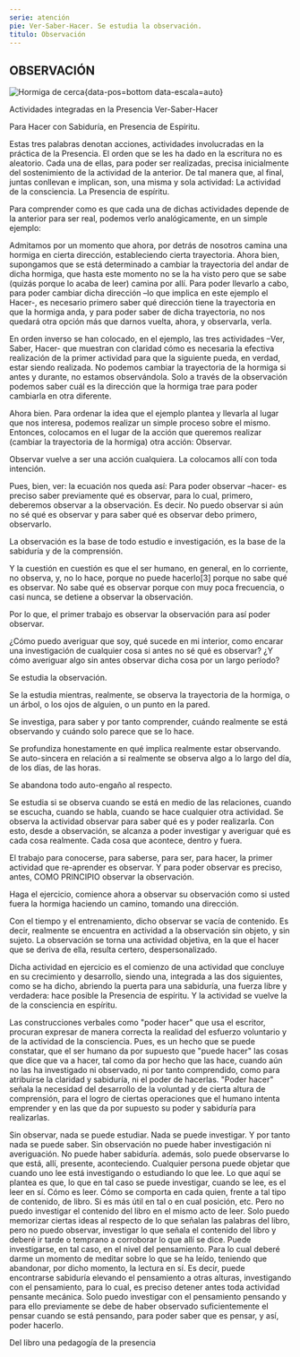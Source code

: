 ```yaml
---
serie: atención
pie: Ver-Saber-Hacer. Se estudia la observación.
titulo: Observación
---
```


## OBSERVACIÓN

![Hormiga de cerca](/foto/P1080678.webp){data-pos=bottom data-escala=auto}

Actividades integradas en la Presencia
Ver-Saber-Hacer

Para Hacer con Sabiduría, en Presencia de Espíritu.

Estas tres palabras denotan acciones, actividades involucradas en la práctica de la Presencia. El orden que se les ha dado en la escritura no es aleatorio. Cada una de ellas, para poder ser realizadas, precisa inicialmente del sostenimiento de la actividad de la anterior. De tal manera que, al final, juntas conllevan e implican, son, una misma y sola actividad: La actividad de la consciencia. La Presencia de espíritu.

Para comprender como es que cada una de dichas actividades depende de la anterior para ser real, podemos verlo analógicamente, en un simple ejemplo:

Admitamos por un momento que ahora, por detrás de nosotros camina una hormiga en cierta dirección, estableciendo cierta trayectoria. Ahora bien, supongamos que se está determinado a cambiar la trayectoria del andar de dicha hormiga, que hasta este momento no se la ha visto pero que se sabe (quizás porque lo acaba de leer) camina por allí. Para poder llevarlo a cabo, para poder cambiar dicha dirección –lo que implica en este ejemplo el Hacer-, es necesario primero saber qué dirección tiene la trayectoria en que la hormiga anda, y para poder saber de dicha trayectoria, no nos quedará otra opción más que darnos vuelta, ahora, y observarla, verla.

En orden inverso se han colocado, en el ejemplo, las tres actividades –Ver, Saber, Hacer- que muestran con claridad cómo es necesaria la efectiva realización de la primer actividad para que la siguiente pueda, en verdad, estar siendo realizada. No podemos cambiar la trayectoria de la hormiga si antes y durante, no estamos observándola. Solo a través de la observación podemos saber cuál es la dirección que la hormiga trae para poder cambiarla en otra diferente.

Ahora bien. Para ordenar la idea que el ejemplo plantea y llevarla al lugar que nos interesa, podemos realizar un simple proceso sobre el mismo. Entonces, colocamos en el lugar de la acción que queremos realizar (cambiar la trayectoria de la hormiga) otra acción: Observar.

Observar vuelve a ser una acción cualquiera. La colocamos allí con toda intención.

Pues, bien, ver: la ecuación nos queda así: Para poder observar –hacer- es preciso saber previamente qué es observar, para lo cual, primero, deberemos observar a la observación. Es decir. No puedo observar si aún no sé qué es observar y para saber qué es observar debo primero, observarlo.

La observación es la base de todo estudio e investigación, es la base de la sabiduría y de la comprensión.

Y la cuestión en cuestión es que el ser humano, en general, en lo corriente, no observa, y, no lo hace, porque no puede hacerlo[3] porque no sabe qué es observar. No sabe qué es observar porque con muy poca frecuencia, o casi nunca, se detiene a observar la observación.

Por lo que, el primer trabajo es observar la observación para así poder observar.

¿Cómo puedo averiguar que soy, qué sucede en mi interior, como encarar una investigación de cualquier cosa si antes no sé qué es observar? ¿Y cómo averiguar algo sin antes observar dicha cosa por un largo período?

Se estudia la observación.

Se la estudia mientras, realmente, se observa la trayectoria de la hormiga, o un árbol, o los ojos de alguien, o un punto en la pared.

Se investiga, para saber y por tanto comprender, cuándo realmente se está observando y cuándo solo parece que se lo hace.

Se profundiza honestamente en qué implica realmente estar observando.
Se auto-sincera en relación a si realmente se observa algo a lo largo del día, de los días, de las horas.

Se abandona todo auto-engaño al respecto.

Se estudia si se observa cuando se está en medio de las relaciones, cuando se escucha, cuando se habla, cuando se hace cualquier otra actividad.
Se observa la actividad observar para saber qué es y poder realizarla. Con esto, desde a observación, se alcanza a poder investigar y averiguar qué es cada cosa realmente. Cada cosa que acontece, dentro y fuera.

El trabajo para conocerse, para saberse, para ser, para hacer, la primer actividad que re-aprender es observar. Y para poder observar es preciso, antes, COMO PRINCIPIO observar la observación.

Haga el ejercicio, comience ahora a observar su observación como si usted fuera la hormiga haciendo un camino, tomando una dirección.

Con el tiempo y el entrenamiento, dicho observar se vacía de contenido. Es decir, realmente se encuentra en actividad a la observación sin objeto, y sin sujeto. La observación se torna una actividad objetiva, en la que el hacer que se deriva de ella, resulta certero, despersonalizado.

Dicha actividad en ejercicio es el comienzo de una actividad que concluye en su crecimiento y desarrollo, siendo una, integrada a las dos siguientes, como se ha dicho, abriendo la puerta para una sabiduría, una fuerza libre y verdadera: hace posible la Presencia de espíritu. Y la actividad se vuelve la de la consciencia en espíritu.

Las construcciones verbales como "poder hacer" que usa el escritor, procuran expresar de manera correcta la realidad del esfuerzo voluntario y de la actividad de la consciencia. Pues, es un hecho que se puede constatar, que el ser humano da por supuesto que "puede hacer" las cosas que dice que va a hacer, tal como da por hecho que las hace, cuando aún no las ha investigado ni observado, ni por tanto comprendido, como para atribuirse la claridad y sabiduría, ni el poder de hacerlas. "Poder hacer" señala la necesidad del desarrollo de la voluntad y de cierta altura de comprensión, para el logro de ciertas operaciones que el humano intenta emprender y en las que da por supuesto su poder y sabiduría para realizarlas.

Sin observar, nada se puede estudiar. Nada se puede investigar. Y por tanto nada se puede saber. Sin observación no puede haber investigación ni averiguación. No puede haber sabiduría. además, solo puede observarse lo que está, allí, presente, aconteciendo. Cualquier persona puede objetar que cuando uno lee está investigando o estudiando lo que lee. Lo que aquí se plantea es que, lo que en tal caso se puede investigar, cuando se lee, es el leer en sí. Cómo es leer. Cómo se comporta en cada quien, frente a tal tipo de contenido, de libro. Si es más útil en tal o en cual posición, etc. Pero no puedo investigar el contenido del libro en el mismo acto de leer. Solo puedo memorizar ciertas ideas al respecto de lo que señalan las palabras del libro, pero no puedo observar, investigar lo que señala el contenido del libro y deberé ir tarde o temprano a corroborar lo que allí se dice. Puede investigarse, en tal caso, en el nivel del pensamiento. Para lo cual deberé darme un momento de meditar sobre lo que se ha leído, teniendo que abandonar, por dicho momento, la lectura en sí. Es decir, puede encontrarse sabiduría elevando el pensamiento a otras alturas, investigando con el pensamiento, para lo cual, es preciso detener antes toda actividad pensante mecánica. Solo puedo investigar con el pensamiento pensando y para ello previamente se debe de haber observado suficientemente el pensar cuando se está pensando, para poder saber que es pensar, y así, poder hacerlo.

Del libro una pedagogía de la presencia
